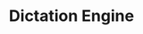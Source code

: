 ---
word: "true"

title: "Dictation Engine"

categories: ['']

tags: ['Dictation', 'Engine']

arwords: 'أنظمة الإملاء'

arexps: []

enwords: ['Dictation Engine']

enexps: []

arlexicons: 'ن'

enlexicons: 'D'

authors: ['Ruqayya Roshdy']

translators: ['']

citations: 'مقدمة في حوسبة اللغة العربية'

sources: 'مركز الملك عبدالله بن عبدالعزيز الدولي لخدمة اللغة العربية'

slug: ""
---